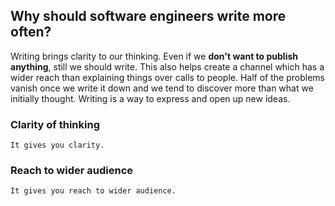## Why should software engineers write more often?

Writing brings clarity to our thinking. Even if we **don't want to publish anything**, still we should write. This also helps create a channel which has a wider reach than explaining things over calls to people. Half of the problems vanish once we write it down and we tend to discover more than what we initially thought. Writing is a way to express and open up new ideas.

### Clarity of thinking

    It gives you clarity.

### Reach to wider audience

    It gives you reach to wider audience.